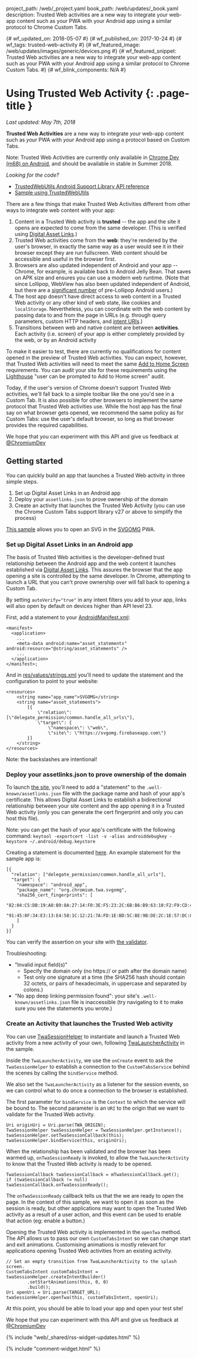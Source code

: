 project_path: /web/_project.yaml
book_path: /web/updates/_book.yaml
description: Trusted Web activities are a new way to integrate your web-app content such as your PWA with your Android app using a similar protocol to Chrome Custom Tabs.

{# wf_updated_on: 2018-05-07 #}
{# wf_published_on: 2017-10-24 #}
{# wf_tags: trusted-web-activity #}
{# wf_featured_image: /web/updates/images/generic/devices.png #}
{# wf_featured_snippet: Trusted Web activities are a new way to integrate your web-app content such as your PWA with your Android app using a similar protocol to Chrome Custom Tabs. #}
{# wf_blink_components: N/A #}

# Using Trusted Web Activity {: .page-title }

_Last updated: May 7th, 2018_

**Trusted Web Activities** are a new way to integrate _your_ web-app content
such as _your_ PWA with _your_ Android app using a protocol based on Custom
Tabs.

Note: Trusted Web Activities are currently only available in
<a href="https://play.google.com/store/apps/details?id=com.chrome.dev">Chrome
Dev (m68) on Android</a>, and should be available in stable in Summer 2018.

_Looking for the code?_

* [TrustedWebUtils Android Support Library API
  reference](https://developer.android.com/reference/android/support/customtabs/TrustedWebUtils.html)
* [Sample using
  TrustedWebUtils](https://github.com/GoogleChrome/custom-tabs-client/tree/master/svgomg)


There are a few things that make Trusted Web Activities different from other
ways to integrate web content with your app:

1. Content in a Trusted Web activity is **trusted** -- the app and the site it
   opens are expected to come from the same developer. (This is verified using
   [Digital Asset Links](/digital-asset-links/v1/getting-started).)
1. Trusted Web activities come from the **web**: they're rendered by the user's
   browser, in exactly the same way as a user would see it in their browser
   except they are run fullscreen. Web content should be accessible and useful
   in the browser first.
1. Browsers are also updated independent of Android and your app -- Chrome, for
   example, is available back to Android Jelly Bean. That saves on APK size and
   ensures you can use a modern web runtime. (Note that since Lollipop, WebView
   has also been updated independent of Android, but there are a [significant
   number](https://developer.android.com/about/dashboards/index.html) of
   pre-Lollipop Android users.)
1. The host app doesn't have direct access to web content in a Trusted Web
   activity or any other kind of web state, like cookies and `localStorage`.
   Nevertheless, you can coordinate with the web content by passing data to and
   from the page in URLs (e.g. through query parameters, custom HTTP headers,
   and [intent URIs](https://developer.chrome.com/multidevice/android/intents).)
1. Transitions between web and native content are between **activities**. Each
   activity (i.e. screen) of your app is either completely provided by the web,
   or by an Android activity

To make it easier to test, there are currently no qualifications for content
opened in the preview of Trusted Web activities. You can expect, however, that
Trusted Web activities will need to meet the same
[Add to Home Screen](/web/fundamentals/app-install-banners/#what_are_the_criteria)
requirements. You can audit your site for these requirements using the
[Lighthouse](/web/tools/lighthouse/) "user can be prompted to Add to Home
screen" audit.

Today, if the user's version of Chrome doesn't support Trusted Web activities,
we'll fall back to a simple toolbar like the one you'd see in a Custom Tab. It
is also possible for other browsers to implement the same protocol that Trusted
Web activities use. While the host app has the final say on what browser gets
opened, we recommend the same policy as for Custom Tabs: use the user's default
browser, so long as that browser provides the required capabilities.

We hope that you can experiment with this API and give us feedback at
[@ChromiumDev](https://twitter.com/ChromiumDev)

## Getting started

You can quickly build an app that launches a Trusted Web activity in three
simple steps.

1. Set up Digital Asset Links in an Android app
1. Deploy your `assetlinks.json` to prove ownership of the domain
1. Create an activity that launches the Trusted Web Activity (you can use the
   Chrome Custom Tabs support library v27 or above to simplify the process)

[This sample](https://github.com/GoogleChrome/custom-tabs-client/tree/master/svgomg)
allows you to open an SVG in the [SVGOMG](https://svgomg.firebaseapp.com) PWA.

### Set up Digital Asset Links in an Android app

The basis of Trusted Web activities is the developer-defined trust relationship
between the Android app and the web content it launches established via [Digital
Asset Links](/digital-asset-links/v1/getting-started). This assures the browser
that the app opening a site is controlled by the same developer. In Chrome,
attempting to launch a URL that you can't prove ownership over will fall back to
opening a Custom Tab.

By setting `autoVerify="true"` in any intent filters you add to your app, links
will also open by default on devices higher than API level 23.

First, add a statement to your
[AndroidManifest.xml](https://github.com/GoogleChrome/custom-tabs-client/blob/master/svgomg/src/main/AndroidManifest.xml):

```
<manifest>
  <application>
    ...
    <meta-data android:name="asset_statements"
android:resource="@string/asset_statements" />
    ...
  </application>
</manifest>;
```

And in
[res/values/strings.xml](https://github.com/GoogleChrome/custom-tabs-client/blob/master/svgomg/src/main/res/values/strings.xml)
you'll need to update the statement and the configuration to point to your
website:

```
<resources>
    <string name="app_name">SVGOMG</string>
    <string name="asset_statements">
        [{
            \"relation\": [\"delegate_permission/common.handle_all_urls\"],
            \"target\": {
                \"namespace\": \"web\",
                \"site\": \"https://svgomg.firebaseapp.com\"}
        }]
    </string>
</resources>
```

Note: the backslashes are intentional!

### Deploy your assetlinks.json to prove ownership of the domain

To launch [the
site](https://svgomg.firebaseapp.com/.well-known/assetlinks.json), you'll need
to add a "statement" to the `.well-known/assetlinks.json` file with the package
name and hash of your app's certificate. This allows Digital Asset Links to
establish a bidirectional relationship between your site content and the app
opening it in a Trusted Web activity (only you can generate the cert fingerprint
and only you can host this file).

Note: you can get the hash of your app's certificate with the following command:
`keytool -exportcert -list -v -alias androiddebugkey -keystore
~/.android/debug.keystore`

Creating a statement is documented
[here](/digital-asset-links/v1/create-statement). An example statement for the
sample app is:

```
[{
  "relation": ["delegate_permission/common.handle_all_urls"],
  "target": {
    "namespace": "android_app",
    "package_name": "org.chromium.twa.svgomg",
    "sha256_cert_fingerprints": [
      "82:04:C5:DB:19:A8:B9:8A:27:14:F0:3E:F5:23:2C:6B:B6:B9:63:10:F2:F9:CD:44:72:AA:C6:7E:09:E1:1C:47",
      "91:45:8F:34:E3:13:E4:58:1C:12:21:7A:FD:1E:BD:5C:BE:9B:DE:2C:1E:57:DC:0D:2B:0E:91:1D:A6:36:CA:E8"
    ]
  }
}]
```

You can verify the assertion on your site with [the validator](/digital-asset-links/tools/generator).

Troubleshooting:

* "Invalid input field(s)"
    * Specify the domain only (no https:// or path after the domain name)
    * Test only one signature at a time (the SHA256 hash should contain 32
      octets, or pairs of hexadecimals, in uppercase and separated by colons.)
* "No app deep linking permission found": your site's
  `.well-known/assetlinks.json` file is inaccessible (try navigating to it to make
  sure you see the statements you wrote.)

### Create an Activity that launches the Trusted Web activity

You can use
[TwaSessionHelper](https://github.com/GoogleChrome/custom-tabs-client/blob/master/svgomg/src/main/java/org/chromium/twa/svgomg/TwaSessionHelper.java)
to instantiate and launch a Trusted Web activity from a new activity of your
own, following
[TwaLauncherActivity](https://github.com/GoogleChrome/custom-tabs-client/blob/master/svgomg/src/main/java/org/chromium/twa/svgomg/TwaLauncherActivity.java)
in the sample.

Inside the `TwaLauncherActivity`, we use the `onCreate` event to ask the
`TwaSessionHelper` to establish a connection to the `CustomTabsService` behind the
scenes by calling the `bindService` method.

We also set the `TwaLauncherActivity` as a listener for the session events, so we
can control what to do once a connection to the browser is established.

The first parameter for `bindService` is the `Context` to which the service will be
bound to. The second parameter is an `URI` to the origin that we want to validate
for the Trusted Web activity.

```
Uri originUri = Uri.parse(TWA_ORIGIN);
TwaSessionHelper twaSessionHelper = TwaSessionHelper.getInstance();
twaSessionHelper.setTwaSessionCallback(this);
twaSessionHelper.bindService(this, originUri);
```

When the relationship has been validated and the browser has been warmed up,
`onTwaSessionReady` is invoked, to allow the `TwaLauncherActivity` to know that the
Trusted Web activity is ready to be opened.

```
TwaSessionCallback twaSessionCallback = mTwaSessionCallback.get();
if (twaSessionCallback != null) twaSessionCallback.onTwaSessionReady();
```

The `onTwaSessionReady` callback tells us that the we are ready to open the page.
In the context of this sample, we want to open it as soon as the session is
ready, but other applications may want to open the Trusted Web activity as a
result of a user action, and this event can be used to enable that action (eg:
enable a button.)

Opening the Trusted Web activity is implemented in the `openTwa` method. The API
allows us to pass our own `CustomTabsIntent` so we can change start and exit
animations. Customising animations is mostly relevant for applications opening
Trusted Web activities from an existing activity.

```
// Set an empty transition from TwaLauncherActivity to the splash screen.
CustomTabsIntent customTabsIntent = twaSessionHelper.createIntentBuilder()
        .setStartAnimations(this, 0, 0)
        .build();
Uri openUri = Uri.parse(TARGET_URL);
twaSessionHelper.openTwa(this, customTabsIntent, openUri);
```

At this point, you should be able to load your app and open your test site!

We hope that you can experiment with this API and give us feedback at
[@ChromiumDev](https://twitter.com/ChromiumDev)

{% include "web/_shared/rss-widget-updates.html" %}

{% include "comment-widget.html" %}
